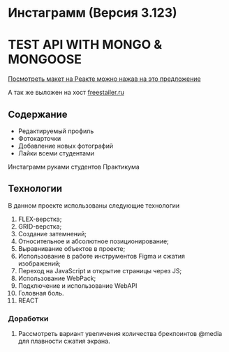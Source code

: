# Инстаграмм (Версия 3.123)

# TEST API WITH MONGO & MONGOOSE

[Посмотреть макет на Реакте можно нажав на это предложение](https://freestailer.github.io/react-mesto-auth/)

А так же выложен на хост [freestailer.ru](https://freestailer.ru)

## Содержание
* Редактируемый профиль
* Фотокарточки
* Добавление новых фотографий
* Лайки всеми студентами

Инстаграмм руками студентов Практикума

## Технологии
В данном проекте использованы следующие технологии
1. FLEX-верстка;
2. GRID-верстка;
3. Создание затемнений;
4. Относительное и абсолютное позиционирование;
5. Выравнивание объектов в проекте;
6. Использование в работе инструментов Figma и сжатия изображений;
7. Переход на JavaScript и открытие страницы через JS;
8. Использование WebPack;
9. Подключение и использование WebAPI
10. Головная боль.
11. REACT

### Доработки
1. Рассмотреть вариант увеличения количества брекпоинтов @media для плавности сжатия экрана.